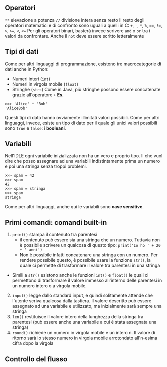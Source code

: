 ## Operatori
`**` elevazione a potenza
`//` divisione intera senza resto
Il resto degli operatori matematici e di confronto sono uguali a quelli in C: `+`, `-`, `*`, `%`, `==`, `!=`, `>`, `>=`, `<`, `<=` 
Per gli operatori binari, basterà invece scrivere `and` o `or` tra i valori  da confrontare. Anche il `not` deve essere scritto letteralmente
## Tipi di dati
Come per altri linguaggi di programmazione, esistono tre macrocategorie di dati anche in Python:
- Numeri interi (`int`)
- Numeri in virgola mobile (`float`)
- Stringhe (`strs`)
Come in Java, più stringhe possono essere concatenate grazie all'operatore `+`
**Es.**
```
>>> 'Alice' + 'Bob'
'AliceBob'
```
Questi tipi di dato hanno ovviamente illimitati valori possibili. Come per altri linguaggi, invece, esiste un tipo di dato per il quale gli unici valori possibili sono `true` e `false`: i **booleani**.
## Variabili
Nell'IDLE ogni variabile inizializzata non ha un vero e proprio tipo. Il chè vuol dire che posso assegnare ad una variabili indistintamente prima un numero e poi una stringa senza troppi problemi.
```
>>> spam = 42
>>> spam
42
>>> spam = stringa
>>> spam
stringa
```
Come per altri linguaggi, anche qui le variabili sono **case sensitive**.

## Primi comandi: comandi built-in

1. `print()` stampa il contenuto tra parentesi
	- il contenuto può essere sia una stringa che un numero. Tuttavia non è possibile scrivere un qualcosa di questo tipo: `print('Io ho ' + 20 + ' anni')`
	- Non è possibile infatti concatenare una stringa con un numero. Per rendere possibile questo, è possibile usare la funzione `str()`, la quale ci permette di trasformare il valore tra parentesi in una stringa
- Simili a `str()` esistono anche le funzioni `int()` e `float()` le quali ci permettono di trasformare il valore immesso all'interno delle parentesi in un numero intero o a virgola mobile.
2. `input()` legge dallo standard input, e quindi solitamente attende che l'utente scriva qualcosa dalla tastiera. Il valore descritto può essere assegnato ad una variabile e utilizzato, ma inizialmente sarà sempre una stringa
3. `len()` restituisce il valore intero della lunghezza della stringa tra parentesi (può essere anche una variabile a cui è stata assegnata una stringa)
4. `round()` richiede un numero in virgola mobile e un intero n. Il valore di ritorno sarà lo stesso numero in virgola mobile arrotondato all'n-esima cifra dopo la virgola

## Controllo del flusso
